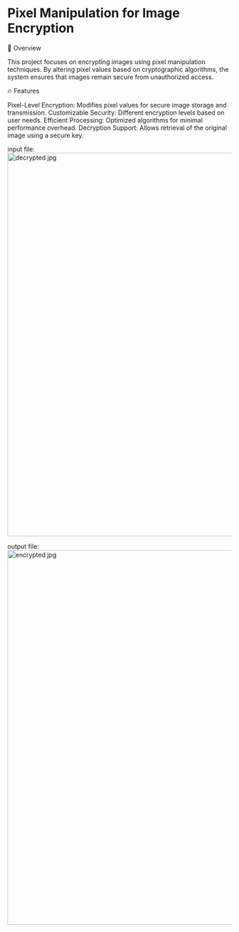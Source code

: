 # Pixel Manipulation for Image Encryption




📌 Overview

This project focuses on encrypting images using pixel manipulation techniques. By altering pixel values based on cryptographic algorithms, the system ensures that images remain secure from unauthorized access.

🔥 Features

Pixel-Level Encryption: Modifies pixel values for secure image storage and transmission.
Customizable Security: Different encryption levels based on user needs.
Efficient Processing: Optimized algorithms for minimal performance overhead.
Decryption Support: Allows retrieval of the original image using a secure key.


input file:
<img width="784" height="861" alt="decrypted jpg" src="https://github.com/user-attachments/assets/f03c4393-6bad-46a2-bcdf-b48857ba3869" />

output file:
<img width="768" height="841" alt="encrypted jpg" src="https://github.com/user-attachments/assets/a280a9a2-1015-4d35-b26a-fb5b86351e18" />

